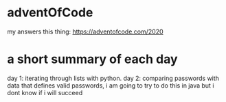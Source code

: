 # adventOfCode
my answers this thing: https://adventofcode.com/2020

# a short summary of each day
day 1: iterating through lists with python.
day 2: comparing passwords with data that defines valid passwords, i am going to try to do this in java but i dont know if i will succeed 
